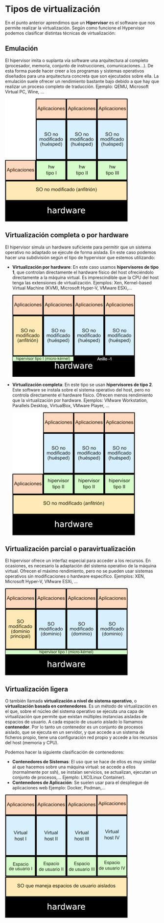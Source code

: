 # Tipos de virtualización

En el punto anterior aprendimos que un **Hipervisor** es el software que nos permite realizar la virtualización. Según como funcione el Hypervisor podemos clasificar distintas técnicas de virtualización:

## Emulación

El hipervisor imita o suplanta vía software una arquitectura al completo (procesador, memoria, conjunto de instrucciones, comunicaciones...). De esta forma puede hacer creer a los programas y sistemas operativos diseñados para una arquitectura concreta que son ejecutados sobre ella. La emulación suele ofrecer un rendimiento bastante bajo debido a que hay que realizar un proceso completo de traducción. Ejemplo: QEMU, Microsoft Virtual PC, Wine, ...

![img](img/emulacion.png)

## Virtualización completa o por hardware

El hipervisor simula un hardware suficiente para permitir que un sistema operativo no adaptado se ejecute de forma aislada. En este caso podemos hacer una subdivisión según el tipo de hypervisor que estemos utilizando:

* **Virtualización por hardware**: En este caso usamos **hipervisores de tipo 1**, que controlan directamente el hardware físico del host ofreciéndolo directamente a la máquina virtual. Es imprescindible que la CPU del host tenga las extensiones de virtualización. Ejemplos: Xen, Kernel-based Virtual Machine (KVM), Microsoft Hyper-V, VMware ESXi,...

    ![img](img/virt_hw.png)

* **Virtualización completa**: En este tipo se usan **hipervisores de tipo 2**. Este software se instala sobre el sistema operativo del host, pero no controla directamente el hardware físico. Ofrecen menos rendimiento que la virtualización por hardware. Ejemplos: VMware Workstation, Parallels Desktop, VirtualBox, VMware Player, ...

    ![img](img/virt_completa.png)

## Virtualización parcial o paravirtualización

El hipervisor ofrece un interfaz especial para acceder a los recursos. En ocasiones, es necesario la adaptación del sistema operativo de la máquina virtual. Ofrecen el máximo rendimiento, pero no se pueden usar sistemas operativos sin modificaciones o hardware especifico. Ejemplos: XEN, Microsoft Hyper-V, VMware ESXi, ...

![img](img/paravirt_microkernel.png)

## Virtualización ligera

O también llamada **virtualización a nivel de sistema operativo**, o **virtualización basada en contenedores**. Es un método de virtualización en el que, sobre el núcleo del sistema operativo se ejecuta una capa de virtualización que permite que existan múltiples instancias aisladas de espacios de usuario. A cada espacio de usuario aislado lo llamamos **contenedor**. Por lo tanto un contenedor es un conjunto de procesos aislado, que se ejecuta en un servidor, y que accede a un sistema de ficheros propio, tiene una configuración red propio y accede a los recursos del host (memoria y CPU).

Podemos hacer la siguiente clasificación de contenedores:

* **Contenedores de Sistemas**: El uso que se hace de ellos es muy similar al que hacemos sobre una máquina virtual: se accede a ellos (normalmente por ssh), se instalan servicios, se actualizan, ejecutan un conjunto de procesos,... Ejemplo: LXC(Linux Container).
* **Contenedores de Aplicación**: Se suelen usar para el despliegue de aplicaciones web Ejemplo: Docker, Podman,...

![img](img/virt_ligera.png)
